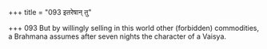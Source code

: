+++
title = "093 इतरेषान् तु"

+++
093	But by willingly selling in this world other (forbidden) commodities, a Brahmana assumes after seven nights the character of a Vaisya.